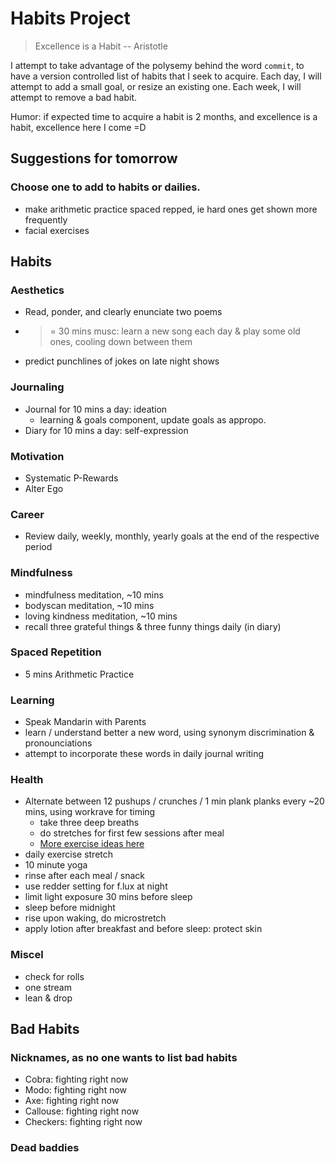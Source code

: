 # Habits Project
> Excellence is a Habit -- Aristotle

I attempt to take advantage of the polysemy behind the word `commit`, to have a version controlled list of habits that I seek to acquire. Each day, I will attempt to add a small goal, or resize an existing one. Each week, I will attempt to remove a bad habit. 

Humor: if expected time to acquire a habit is 2 months, and excellence is a habit, excellence here I come =D

## Suggestions for tomorrow
### Choose one to add to habits or dailies.
* make arithmetic practice spaced repped, ie hard ones get shown more frequently
* facial exercises

## Habits
### Aesthetics
* Read, ponder, and clearly enunciate two poems
* >= 30 mins musc: learn a new song each day & play some old ones, cooling down between them
* predict punchlines of jokes on late night shows

### Journaling
* Journal for 10 mins a day: ideation
    * learning & goals component, update goals as appropo.
* Diary for 10 mins a day: self-expression

### Motivation
* Systematic P-Rewards
* Alter Ego

### Career
* Review daily, weekly, monthly, yearly goals at the end of the respective period

### Mindfulness
* mindfulness meditation, ~10 mins
* bodyscan meditation, ~10 mins
* loving kindness meditation, ~10 mins
* recall three grateful things & three funny things daily (in diary)

### Spaced Repetition
* 5 mins Arithmetic Practice

### Learning
* Speak Mandarin with Parents
* learn / understand better a new word, using synonym discrimination & pronounciations
* attempt to incorporate these words in daily journal writing

### Health
* Alternate between 12 pushups / crunches / 1 min plank planks every ~20 mins, using workrave for timing
   + take three deep breaths
   + do stretches for first few sessions after meal
   + [More exercise ideas here](http://www.fitnessmagazine.com/workout/exercise-ball/best-stability-ball-exercises/)
* daily exercise stretch
* 10 minute yoga
* rinse after each meal / snack
* use redder setting for f.lux at night
* limit light exposure 30 mins before sleep
* sleep before midnight
* rise upon waking, do microstretch
* apply lotion after breakfast and before sleep: protect skin

### Miscel
* check for rolls 
* one stream
* lean & drop

## Bad Habits
### Nicknames, as no one wants to list bad habits
* Cobra: fighting right now
* Modo: fighting right now
* Axe: fighting right now
* Callouse: fighting right now
* Checkers: fighting right now

### Dead baddies
